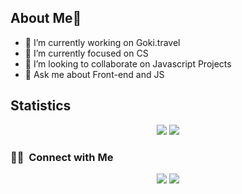 ## About Me👋

- 🔭 I’m currently working on Goki.travel
- 🌱 I’m currently focused on CS
- 👯 I’m looking to collaborate on Javascript Projects 
- 💬 Ask me about Front-end and JS

## Statistics

<p align = "center">
  <img  src = "https://github-readme-stats.vercel.app/api?username=aryasadeghy&show_icons=true&theme=radical&line_height=40">
  <img  src = "https://github-readme-stats.vercel.app/api/top-langs/?username=aryasadeghy&theme=radical">
</p>

### 🤝🏻 &nbsp;Connect with Me

<p align="center">
<a href="https://www.linkedin.com/in/aryasadeghy"><img src="https://img.shields.io/badge/-aryasadeghy-0077B5?style=flat&logo=Linkedin&logoColor=white"/></a>
<a href="mailto:aryasdeghy@gmail.com"><img src="https://img.shields.io/badge/-aryasadeghy@gmail.com-D14836?style=flat&logo=Gmail&logoColor=white"/></a>
